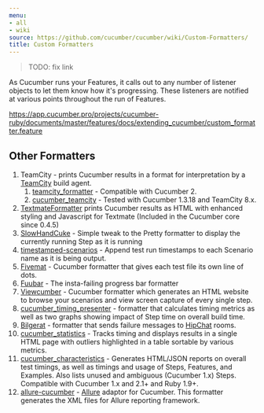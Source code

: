 ```yaml
---
menu:
- all
- wiki
source: https://github.com/cucumber/cucumber/wiki/Custom-Formatters/
title: Custom Formatters
---
```


> TODO: fix link

As Cucumber runs your Features, it calls out to any number of listener objects
to let them know how it's progressing. These listeners are notified at various
points throughout the run of Features.

https://app.cucumber.pro/projects/cucumber-ruby/documents/master/features/docs/extending_cucumber/custom_formatter.feature


## Other Formatters

1. TeamCity - prints Cucumber results in a format for interpretation by a [TeamCity](http://www.jetbrains.com/teamcity/index.html) build agent.
   1. [teamcity_formatter](https://github.com/kevinrood/teamcity_formatter) - Compatible with Cucumber 2.
   2. [cucumber_teamcity](https://github.com/ankurcha/cucumber_teamcity/) - Tested with Cucumber 1.3.18 and TeamCity 8.x.
2. [TextmateFormatter](https://github.com/raldred/cucumber_textmate/) prints Cucumber results as HTML with enhanced styling and Javascript for Textmate (Included in the Cucumber core since 0.4.5)
3. [SlowHandCuke](https://github.com/moredip/SlowHandCuke) - Simple tweak to the Pretty formatter to display the currently running Step as it is running
4. [timestamped-scenarios](https://github.com/moredip/timestamped-scenarios) - Append test run timestamps to each Scenario name as it is being output.
5. [Fivemat](https://github.com/tpope/fivemat) - Cucumber formatter that gives each test file its own line of dots.
6. [Fuubar](https://github.com/martinciu/fuubar-cucumber) - The insta-failing progress bar formatter
7. [Viewcumber](https://github.com/versapay/viewcumber) - Cucumber formatter which generates an HTML website to browse your scenarios and view screen capture of every single step.
8. [cucumber_timing_presenter](https://github.com/distributedlife/cucumber_timing_presenter) - formatter that calculates timing metrics as well as two graphs showing impact of Step time on overall build time.
9. [Bilgerat](https://github.com/mdsol/bilgerat) - formatter that sends failure messages to [HipChat](https://www.hipchat.com/) rooms.
10. [cucumber_statistics](https://github.com/alienfast/cucumber_statistics) - Tracks timing and displays results in a single HTML page with outliers highlighted in a table sortable by various metrics.
11. [cucumber_characteristics](https://github.com/singram/cucumber_characteristics) - Generates HTML/JSON reports on overall test timings, as well as timings and usage of Steps, Features, and Examples. Also lists unused and ambiguous (Cucumber 1.x) Steps. Compatible with Cucumber 1.x and 2.1+ and Ruby 1.9+.
12. [allure-cucumber](https://github.com/allure-framework/allure-cucumber) - [Allure](https://github.com/allure-framework) adaptor for Cucumber. This formatter generates the XML files for Allure reporting framework.

